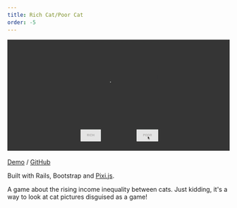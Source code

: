 ```yaml
---
title: Rich Cat/Poor Cat
order: -5
---
```


[![Rich Cat/Poor Cat](/assets/rich_cat_poor_cat.gif)](http://richpoorcat.com/)

[Demo](http://richpoorcat.com/) / [GitHub](https://github.com/ash106/rich_cat_poor_cat)

Built with Rails, Bootstrap and [Pixi.js](http://www.pixijs.com/).

A game about the rising income inequality between cats. Just kidding, it's a way to look at cat pictures disguised as a game! 
